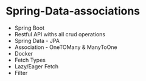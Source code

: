 # Spring-Data-associations

- Spring Boot
- Restful API withs all crud operations
- Spring Data - JPA
- Association - OneTOMany & ManyToOne
- Docker
- Fetch Types
- Lazy/Eager Fetch
- Filter


